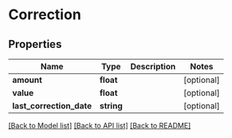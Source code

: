 # Correction

## Properties
Name | Type | Description | Notes
------------ | ------------- | ------------- | -------------
**amount** | **float** |  | [optional] 
**value** | **float** |  | [optional] 
**last_correction_date** | **string** |  | [optional] 

[[Back to Model list]](../README.md#documentation-for-models) [[Back to API list]](../README.md#documentation-for-api-endpoints) [[Back to README]](../README.md)


